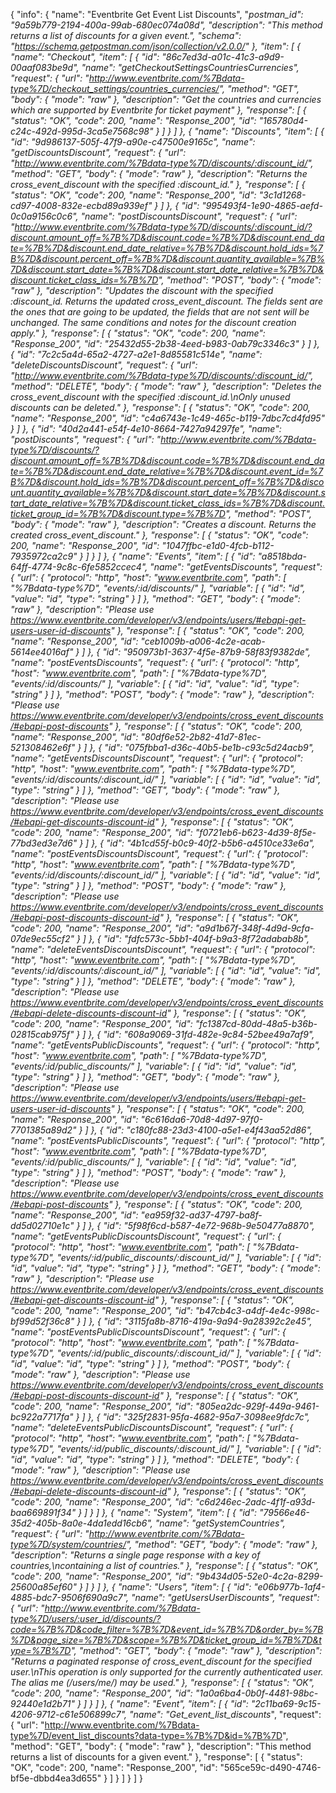 {
  "info": {
    "name": "Eventbrite Get Event List Discounts",
    "_postman_id": "9a59b779-2194-400a-99ab-680ec074a08d",
    "description": "This method returns a list of discounts for a given event.",
    "schema": "https://schema.getpostman.com/json/collection/v2.0.0/"
  },
  "item": [
    {
      "name": "Checkout",
      "item": [
        {
          "id": "86c7ed3d-a01c-41c3-a9d9-00aaf083be9d",
          "name": "getCheckoutSettingsCountriesCurrencies",
          "request": {
            "url": "http://www.eventbrite.com/%7Bdata-type%7D/checkout_settings/countries_currencies/",
            "method": "GET",
            "body": {
              "mode": "raw"
            },
            "description": "Get the countries and currencies which are supported by Eventbrite for ticket payment"
          },
          "response": [
            {
              "status": "OK",
              "code": 200,
              "name": "Response_200",
              "id": "165780d4-c24c-492d-995d-3ca5e7568c98"
            }
          ]
        }
      ]
    },
    {
      "name": "Discounts",
      "item": [
        {
          "id": "9d986137-505f-47f9-a90e-c47500e9165c",
          "name": "getDiscountsDiscount",
          "request": {
            "url": "http://www.eventbrite.com/%7Bdata-type%7D/discounts/:discount_id/",
            "method": "GET",
            "body": {
              "mode": "raw"
            },
            "description": "Returns the cross_event_discount with the specified :discount_id."
          },
          "response": [
            {
              "status": "OK",
              "code": 200,
              "name": "Response_200",
              "id": "3c1d1268-cd97-4008-832e-ecbd89a939ef"
            }
          ]
        },
        {
          "id": "995493f4-1e90-4865-aefd-0c0a9156c0c6",
          "name": "postDiscountsDiscount",
          "request": {
            "url": "http://www.eventbrite.com/%7Bdata-type%7D/discounts/:discount_id/?discount.amount_off=%7B%7D&discount.code=%7B%7D&discount.end_date=%7B%7D&discount.end_date_relative=%7B%7D&discount.hold_ids=%7B%7D&discount.percent_off=%7B%7D&discount.quantity_available=%7B%7D&discount.start_date=%7B%7D&discount.start_date_relative=%7B%7D&discount.ticket_class_ids=%7B%7D",
            "method": "POST",
            "body": {
              "mode": "raw"
            },
            "description": "Updates the discount with the specified :discount_id. Returns the updated cross_event_discount. The fields sent are the ones that are going to be updated, the fields that are not sent will be unchanged. The same conditions and notes for the discount creation apply."
          },
          "response": [
            {
              "status": "OK",
              "code": 200,
              "name": "Response_200",
              "id": "25432d55-2b38-4eed-b983-0ab79c3346c3"
            }
          ]
        },
        {
          "id": "7c2c5a4d-65a2-4727-a2e1-8d85581c514e",
          "name": "deleteDiscountsDiscount",
          "request": {
            "url": "http://www.eventbrite.com/%7Bdata-type%7D/discounts/:discount_id/",
            "method": "DELETE",
            "body": {
              "mode": "raw"
            },
            "description": "Deletes the cross_event_discount with the specified :discount_id.\nOnly unused discounts can be deleted."
          },
          "response": [
            {
              "status": "OK",
              "code": 200,
              "name": "Response_200",
              "id": "c4a6743e-1c49-465c-b119-7dbc7cd4fd95"
            }
          ]
        },
        {
          "id": "40d2a441-e54f-4e10-8664-7427a94297fe",
          "name": "postDiscounts",
          "request": {
            "url": "http://www.eventbrite.com/%7Bdata-type%7D/discounts/?discount.amount_off=%7B%7D&discount.code=%7B%7D&discount.end_date=%7B%7D&discount.end_date_relative=%7B%7D&discount.event_id=%7B%7D&discount.hold_ids=%7B%7D&discount.percent_off=%7B%7D&discount.quantity_available=%7B%7D&discount.start_date=%7B%7D&discount.start_date_relative=%7B%7D&discount.ticket_class_ids=%7B%7D&discount.ticket_group_id=%7B%7D&discount.type=%7B%7D",
            "method": "POST",
            "body": {
              "mode": "raw"
            },
            "description": "Creates a discount. Returns the created cross_event_discount."
          },
          "response": [
            {
              "status": "OK",
              "code": 200,
              "name": "Response_200",
              "id": "1047ffbc-e1d0-4fcb-b112-7935972ca2c9"
            }
          ]
        }
      ]
    },
    {
      "name": "Events",
      "item": [
        {
          "id": "a8518bda-64ff-4774-9c8c-6fe5852ccec4",
          "name": "getEventsDiscounts",
          "request": {
            "url": {
              "protocol": "http",
              "host": "www.eventbrite.com",
              "path": [
                "%7Bdata-type%7D",
                "events/:id/discounts/"
              ],
              "variable": [
                {
                  "id": "id",
                  "value": "id",
                  "type": "string"
                }
              ]
            },
            "method": "GET",
            "body": {
              "mode": "raw"
            },
            "description": "Please use https://www.eventbrite.com/developer/v3/endpoints/users/#ebapi-get-users-user-id-discounts"
          },
          "response": [
            {
              "status": "OK",
              "code": 200,
              "name": "Response_200",
              "id": "ceb1009b-a006-4c2e-acab-5614ee4016af"
            }
          ]
        },
        {
          "id": "950973b1-3637-4f5e-87b9-58f83f9382de",
          "name": "postEventsDiscounts",
          "request": {
            "url": {
              "protocol": "http",
              "host": "www.eventbrite.com",
              "path": [
                "%7Bdata-type%7D",
                "events/:id/discounts/"
              ],
              "variable": [
                {
                  "id": "id",
                  "value": "id",
                  "type": "string"
                }
              ]
            },
            "method": "POST",
            "body": {
              "mode": "raw"
            },
            "description": "Please use https://www.eventbrite.com/developer/v3/endpoints/cross_event_discounts/#ebapi-post-discounts"
          },
          "response": [
            {
              "status": "OK",
              "code": 200,
              "name": "Response_200",
              "id": "80df6e52-2b82-41d7-81ec-521308462e6f"
            }
          ]
        },
        {
          "id": "075fbba1-d36c-40b5-be1b-c93c5d24acb9",
          "name": "getEventsDiscountsDiscount",
          "request": {
            "url": {
              "protocol": "http",
              "host": "www.eventbrite.com",
              "path": [
                "%7Bdata-type%7D",
                "events/:id/discounts/:discount_id/"
              ],
              "variable": [
                {
                  "id": "id",
                  "value": "id",
                  "type": "string"
                }
              ]
            },
            "method": "GET",
            "body": {
              "mode": "raw"
            },
            "description": "Please use https://www.eventbrite.com/developer/v3/endpoints/cross_event_discounts/#ebapi-get-discounts-discount-id"
          },
          "response": [
            {
              "status": "OK",
              "code": 200,
              "name": "Response_200",
              "id": "f0721eb6-b623-4d39-8f5e-77bd3ed3e7d6"
            }
          ]
        },
        {
          "id": "4b1cd55f-b0c9-40f2-b5b6-a4510ce33e6a",
          "name": "postEventsDiscountsDiscount",
          "request": {
            "url": {
              "protocol": "http",
              "host": "www.eventbrite.com",
              "path": [
                "%7Bdata-type%7D",
                "events/:id/discounts/:discount_id/"
              ],
              "variable": [
                {
                  "id": "id",
                  "value": "id",
                  "type": "string"
                }
              ]
            },
            "method": "POST",
            "body": {
              "mode": "raw"
            },
            "description": "Please use https://www.eventbrite.com/developer/v3/endpoints/cross_event_discounts/#ebapi-post-discounts-discount-id"
          },
          "response": [
            {
              "status": "OK",
              "code": 200,
              "name": "Response_200",
              "id": "a9d1b67f-348f-4d9d-9cfa-07de9ec55cf2"
            }
          ]
        },
        {
          "id": "fdfc573c-5bb1-404f-b9a3-8f72adabab8b",
          "name": "deleteEventsDiscountsDiscount",
          "request": {
            "url": {
              "protocol": "http",
              "host": "www.eventbrite.com",
              "path": [
                "%7Bdata-type%7D",
                "events/:id/discounts/:discount_id/"
              ],
              "variable": [
                {
                  "id": "id",
                  "value": "id",
                  "type": "string"
                }
              ]
            },
            "method": "DELETE",
            "body": {
              "mode": "raw"
            },
            "description": "Please use https://www.eventbrite.com/developer/v3/endpoints/cross_event_discounts/#ebapi-delete-discounts-discount-id"
          },
          "response": [
            {
              "status": "OK",
              "code": 200,
              "name": "Response_200",
              "id": "fc1387cd-80dd-48a5-b36b-02815cab975f"
            }
          ]
        },
        {
          "id": "608a9069-31fd-482e-9c84-52bee49a7af9",
          "name": "getEventsPublicDiscounts",
          "request": {
            "url": {
              "protocol": "http",
              "host": "www.eventbrite.com",
              "path": [
                "%7Bdata-type%7D",
                "events/:id/public_discounts/"
              ],
              "variable": [
                {
                  "id": "id",
                  "value": "id",
                  "type": "string"
                }
              ]
            },
            "method": "GET",
            "body": {
              "mode": "raw"
            },
            "description": "Please use https://www.eventbrite.com/developer/v3/endpoints/users/#ebapi-get-users-user-id-discounts"
          },
          "response": [
            {
              "status": "OK",
              "code": 200,
              "name": "Response_200",
              "id": "6c616da6-70d8-4d97-97f0-7701385a89d2"
            }
          ]
        },
        {
          "id": "c180fc88-23d3-4100-a5e1-e4f43aa52d86",
          "name": "postEventsPublicDiscounts",
          "request": {
            "url": {
              "protocol": "http",
              "host": "www.eventbrite.com",
              "path": [
                "%7Bdata-type%7D",
                "events/:id/public_discounts/"
              ],
              "variable": [
                {
                  "id": "id",
                  "value": "id",
                  "type": "string"
                }
              ]
            },
            "method": "POST",
            "body": {
              "mode": "raw"
            },
            "description": "Please use https://www.eventbrite.com/developer/v3/endpoints/cross_event_discounts/#ebapi-post-discounts"
          },
          "response": [
            {
              "status": "OK",
              "code": 200,
              "name": "Response_200",
              "id": "ea959f32-ad37-4797-ba8f-dd5d02710e1c"
            }
          ]
        },
        {
          "id": "5f98f6cd-b587-4e72-968b-9e50477a8870",
          "name": "getEventsPublicDiscountsDiscount",
          "request": {
            "url": {
              "protocol": "http",
              "host": "www.eventbrite.com",
              "path": [
                "%7Bdata-type%7D",
                "events/:id/public_discounts/:discount_id/"
              ],
              "variable": [
                {
                  "id": "id",
                  "value": "id",
                  "type": "string"
                }
              ]
            },
            "method": "GET",
            "body": {
              "mode": "raw"
            },
            "description": "Please use https://www.eventbrite.com/developer/v3/endpoints/cross_event_discounts/#ebapi-get-discounts-discount-id"
          },
          "response": [
            {
              "status": "OK",
              "code": 200,
              "name": "Response_200",
              "id": "b47cb4c3-a4df-4e4c-998c-bf99d52f36c8"
            }
          ]
        },
        {
          "id": "3115fa8b-8716-419a-9a94-9a28392c2e45",
          "name": "postEventsPublicDiscountsDiscount",
          "request": {
            "url": {
              "protocol": "http",
              "host": "www.eventbrite.com",
              "path": [
                "%7Bdata-type%7D",
                "events/:id/public_discounts/:discount_id/"
              ],
              "variable": [
                {
                  "id": "id",
                  "value": "id",
                  "type": "string"
                }
              ]
            },
            "method": "POST",
            "body": {
              "mode": "raw"
            },
            "description": "Please use https://www.eventbrite.com/developer/v3/endpoints/cross_event_discounts/#ebapi-post-discounts-discount-id"
          },
          "response": [
            {
              "status": "OK",
              "code": 200,
              "name": "Response_200",
              "id": "805ea2dc-929f-449a-9461-bc922a7717fa"
            }
          ]
        },
        {
          "id": "325f2831-95fa-4682-95a7-3098ee9fdc7c",
          "name": "deleteEventsPublicDiscountsDiscount",
          "request": {
            "url": {
              "protocol": "http",
              "host": "www.eventbrite.com",
              "path": [
                "%7Bdata-type%7D",
                "events/:id/public_discounts/:discount_id/"
              ],
              "variable": [
                {
                  "id": "id",
                  "value": "id",
                  "type": "string"
                }
              ]
            },
            "method": "DELETE",
            "body": {
              "mode": "raw"
            },
            "description": "Please use https://www.eventbrite.com/developer/v3/endpoints/cross_event_discounts/#ebapi-delete-discounts-discount-id"
          },
          "response": [
            {
              "status": "OK",
              "code": 200,
              "name": "Response_200",
              "id": "c6d246ec-2adc-4f1f-a93d-baa669891f34"
            }
          ]
        }
      ]
    },
    {
      "name": "System",
      "item": [
        {
          "id": "79566e46-35d2-405b-8a0e-4da1edd16cb6",
          "name": "getSystemCountries",
          "request": {
            "url": "http://www.eventbrite.com/%7Bdata-type%7D/system/countries/",
            "method": "GET",
            "body": {
              "mode": "raw"
            },
            "description": "Returns a single page response with a key of countries,\ncontaining a list of countries."
          },
          "response": [
            {
              "status": "OK",
              "code": 200,
              "name": "Response_200",
              "id": "9b434d05-52e0-4c2a-8299-25600a85ef60"
            }
          ]
        }
      ]
    },
    {
      "name": "Users",
      "item": [
        {
          "id": "e06b977b-1af4-4885-bdc7-9506f690a9c7",
          "name": "getUsersUserDiscounts",
          "request": {
            "url": "http://www.eventbrite.com/%7Bdata-type%7D/users/:user_id/discounts/?code=%7B%7D&code_filter=%7B%7D&event_id=%7B%7D&order_by=%7B%7D&page_size=%7B%7D&scope=%7B%7D&ticket_group_id=%7B%7D&type=%7B%7D",
            "method": "GET",
            "body": {
              "mode": "raw"
            },
            "description": "Returns a paginated response of cross_event_discount for the specified user.\nThis operation is only supported for the currently authenticated user. The alias me (/users/me/) may be used."
          },
          "response": [
            {
              "status": "OK",
              "code": 200,
              "name": "Response_200",
              "id": "1a0a6ba4-0b0f-4481-98bc-92440e1d2b71"
            }
          ]
        }
      ]
    },
    {
      "name": "Event",
      "item": [
        {
          "id": "2c11ba69-9c15-4206-9712-c61e506899c7",
          "name": "Get_event_list_discounts_",
          "request": {
            "url": "http://www.eventbrite.com/%7Bdata-type%7D/event_list_discounts?data-type=%7B%7D&id=%7B%7D",
            "method": "GET",
            "body": {
              "mode": "raw"
            },
            "description": "This method returns a list of discounts for a given event."
          },
          "response": [
            {
              "status": "OK",
              "code": 200,
              "name": "Response_200",
              "id": "565ce59c-d490-4746-bf5e-dbbd4ea3d655"
            }
          ]
        }
      ]
    }
  ]
}